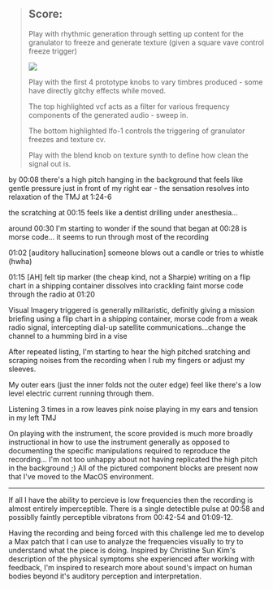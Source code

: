 > ## Score:
> 
> Play with rhythmic generation through setting up content for the granulator to freeze and generate texture (given a square vave control freeze trigger) 
> 
> <img src="https://i.imgur.com/83i5zwp.png">
> 
> Play with the first 4 prototype knobs to vary timbres produced - some have directly gitchy effects while moved.
> 
> The top highlighted vcf acts as a filter for various frequency components of the generated audio - sweep in.
> 
> The bottom highlighted lfo-1 controls the triggering of granulator freezes and texture cv.
> 
> Play with the blend knob on texture synth to define how clean the signal out is.

by 00:08 there's a high pitch hanging in the background that feels like gentle pressure just in front of my right ear - the sensation resolves into relaxation of the TMJ at 1:24-6

the scratching at 00:15 feels like a dentist drilling under anesthesia...

around 00:30 I'm starting to wonder if the sound that began at 00:28 is morse code... it seems to run through most of the recording

01:02 [auditory hallucination] someone blows out a candle or tries to whistle (hwha)

01:15 [AH] felt tip marker (the cheap kind, not a Sharpie) writing on a flip chart in a shipping container dissolves into crackling faint morse code through the radio at 01:20

Visual Imagery triggered is generally militaristic, definitly giving a mission briefing using a flip chart in a shipping container, morse code from a weak radio signal, intercepting dial-up satellite communications...change the channel to a humming bird in a vise 

After repeated listing, I'm starting to hear the high pitched sratching and scraping noises from the recording when I rub my fingers or adjust my sleeves.

My outer ears (just the inner folds not the outer edge) feel like there's a low level electric current running through them.

Listening 3 times in a row leaves pink noise playing in my ears and tension in my left TMJ

On playing with the instrument, the score provided is much more broadly instructional in how to use the instrument generally as opposed to documenting the specific manipulations required to reproduce the recording... I'm not too unhappy about not having replicated the high pitch in the background ;)  All of the pictured component blocks are present now that I've moved to the MacOS environment.


*******

If all I have the ability to percieve is low frequencies then the recording is almost entirely imperceptible.  There is a single detectible pulse at 00:58 and possiblly faintly perceptible vibratons from 00:42-54 and 01:09-12.

Having the recording and being forced with this challenge led me to develop a Max patch that I can use to analyze the frequencies visually to try to understand what the piece is doing.  Inspired by Christine Sun Kim's description of the physical symptoms she experienced after working with feedback, I'm inspired to research more about sound's impact on human bodies beyond it's auditory perception and interpretation.